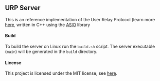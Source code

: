 ## URP Server
This is an reference implementation of the User Relay Protocol (learn more [here](DOCS.md), written in C++ using the [ASIO](https://think-async.com/Asio/) library

#### Build
To build the server on Linux run the `build.sh` script. The server executable (`main`) will be generated in the `build` directory.

#### License
This project is licensed under the MIT license, see [here](LICENSE).
